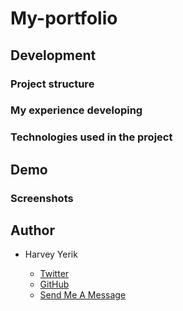 # My-portfolio

## Development 
### Project structure


### My experience developing


### Technologies used in the project

## Demo 

### Screenshots


## Author

- Harvey Yerik

    - [Twitter](https://twitter.com/yerikhar)
    - [GitHub](https://github.com/YerikAH)
    - [Send Me A Message](https://yerikah.github.io/send-me-a-message/dist/)


